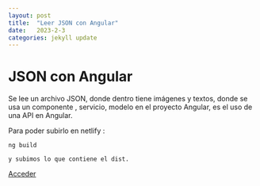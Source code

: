 ```yaml
---
layout: post
title:  "Leer JSON con Angular"
date:   2023-2-3
categories: jekyll update
---
```


# JSON con Angular


Se lee un archivo JSON, donde dentro tiene imágenes y textos, donde se usa un componente , servicio, modelo en el proyecto Angular, es el uso de una API en Angular.

Para poder subirlo en netlify :

~~~~
ng build

y subimos lo que contiene el dist.
~~~~

<a href="https://jsonangular.netlify.app/">Acceder</a>
